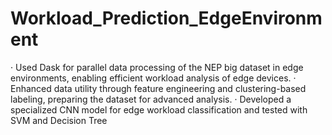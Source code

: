 # Workload_Prediction_EdgeEnvironment
· Used Dask for parallel data processing of the NEP big dataset in edge environments, enabling efficient workload analysis of
edge devices.
· Enhanced data utility through feature engineering and clustering-based labeling, preparing the dataset for advanced analysis.
· Developed a specialized CNN model for edge workload classification and tested with SVM and Decision Tree
